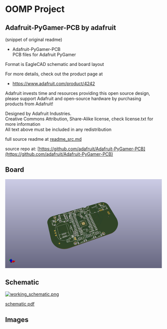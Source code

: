 # OOMP Project  
## Adafruit-PyGamer-PCB  by adafruit  
  
(snippet of original readme)  
  
- Adafruit-PyGamer-PCB  
PCB files for Adafruit PyGamer  
  
Format is EagleCAD schematic and board layout  
  
For more details, check out the product page at  
  
   * https://www.adafruit.com/product/4242  
  
Adafruit invests time and resources providing this open source design,   
please support Adafruit and open-source hardware by purchasing   
products from Adafruit!  
  
Designed by Adafruit Industries.    
Creative Commons Attribution, Share-Alike license, check license.txt for more information  
All text above must be included in any redistribution  
  
  full source readme at [readme_src.md](readme_src.md)  
  
source repo at: [https://github.com/adafruit/Adafruit-PyGamer-PCB](https://github.com/adafruit/Adafruit-PyGamer-PCB)  
## Board  
  
[![working_3d.png](working_3d_600.png)](working_3d.png)  
## Schematic  
  
[![working_schematic.png](working_schematic_600.png)](working_schematic.png)  
  
[schematic pdf](working_schematic.pdf)  
## Images  
